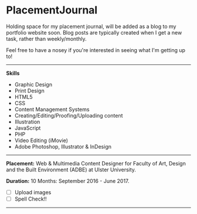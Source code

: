 # PlacementJournal
Holding space for my placement journal, will be added as a blog to my portfolio website soon.
Blog posts are typically created when I get a new task, rather than weekly/monthly.

Feel free to have a nosey if you're interested in seeing what I'm getting up to!
* * *

**Skills**
- Graphic Design
- Print Design
- HTML5
- CSS
- Content Management Systems
- Creating/Editing/Proofing/Uploading content
- Illustration
- JavaScript
- PHP
- Video Editing (iMovie)
- Adobe Photoshop, Illustrator & InDesign

* * *

**Placement:** Web & Multimedia Content Designer for Faculty of Art, Design and the Built Environment (ADBE) at Ulster University.

**Duration:** 10 Months: September 2016 - June 2017.


- [ ] Upload images
- [ ] Spell Check!!

* * *
